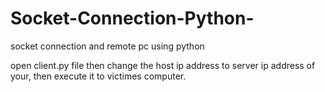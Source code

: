 # Socket-Connection-Python-
socket connection and remote pc using python

open client.py file then change the host ip address to server ip address of your, then execute it to victimes computer.
